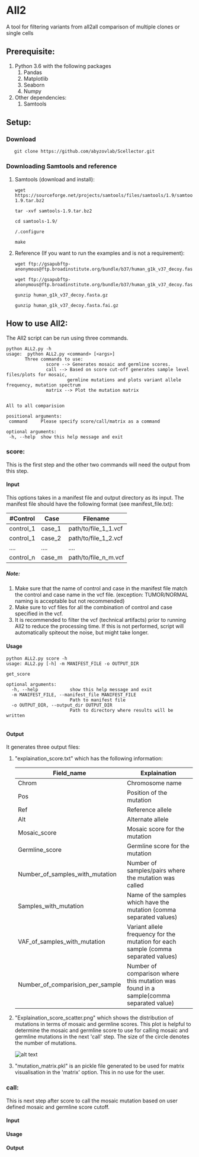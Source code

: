 # All2
A tool for filtering variants from all2all comparison of multiple clones or single cells

## **Prerequisite:**
1. Python 3.6 with the following packages
	1. Pandas
	1. Matplotlib
	1. Seaborn
	1. Numpy
1. Other dependencies:
    1. Samtools
    
## **Setup:** 
### Download
   ```
      git clone https://github.com/abyzovlab/Scellector.git    
   ```
### Downloading Samtools and reference
1. Samtools (download and install):
     ```
     wget https://sourceforge.net/projects/samtools/files/samtools/1.9/samtools-1.9.tar.bz2
    
     tar -xvf samtools-1.9.tar.bz2
    
    cd samtools-1.9/
    
    /.configure
    
    make
     ```
1. Reference (If you want to run the examples and is not a requirement):

    ```
    wget ftp://gsapubftp-anonymous@ftp.broadinstitute.org/bundle/b37/human_g1k_v37_decoy.fasta.gz
    
    wget ftp://gsapubftp-anonymous@ftp.broadinstitute.org/bundle/b37/human_g1k_v37_decoy.fasta.fai.gz
    
    gunzip human_g1k_v37_decoy.fasta.gz
    
    gunzip human_g1k_v37_decoy.fasta.fai.gz
   ```
   
 ## How to use All2:
 The All2 script can be run using three commands.
 ```
python ALL2.py -h
usage:  python ALL2.py <command> [<args>]
        Three commands to use:
                score --> Generates mosaic and germline scores.
                call --> Based on score cut-off generates sample level files/plots for mosaic,
                        germline mutations and plots variant allele frequency, mutation spectrum
                matrix --> Plot the mutation matrix
                

All to all comparision

positional arguments:
  command     Please specify score/call/matrix as a command

optional arguments:
  -h, --help  show this help message and exit
 ```
### score: 
This is the first step and the other two commands will need the output from this step.
#### Input
This options takes in a manifest file and output directory as its input. The manifest
file should have the following format (see manifest_file.txt):

#Control|Case|Filename
---|---|---
control_1|case_1|path/to/file_1_1.vcf
control_1|case_2|path/to/file_1_2.vcf
....|....|....
control_n|case_m|path/to/file_n_m.vcf
##### Note:
1. Make sure that the name of control and case in the manifest file match the 
control and case name in the vcf file. (exception: TUMOR/NORMAL naming is acceptable
but not recommended)
1. Make sure to vcf files for all the combination of control and case
specified in the vcf.
1. It is recommended to filter the vcf (technical artifacts) prior to running All2 to reduce 
the processing time. If this is not performed, script will automatically 
spiteout the noise, but might take longer.

#### Usage
```
python ALL2.py score -h
usage: ALL2.py [-h] -m MANIFEST_FILE -o OUTPUT_DIR

get_score

optional arguments:
  -h, --help            show this help message and exit
  -m MANIFEST_FILE, --manifest_file MANIFEST_FILE
                        Path to manifest file
  -o OUTPUT_DIR, --output_dir OUTPUT_DIR
                        Path to directory where results will be written


```
 #### Output
 It generates three output files:
 1. "explaination_score.txt" which has the following information:
 
    Field_name|Explaination
    ---|---
    Chrom| Chromosome name 
    Pos| Position of the mutation
    Ref| Reference allele
    Alt| Alternate allele
    Mosaic_score| Mosaic score for the mutation
    Germline_score| Germline score for the mutation
    Number_of_samples_with_mutation| Number of samples/pairs where the mutation was called
    Samples_with_mutation| Name of the samples which have the mutation (comma separated values)
    VAF_of_samples_with_mutation| Variant allele frequency for the mutation for each sample (comma separated values)
    Number_of_comparision_per_sample| Number of comparison where this mutation was found in a sample(comma separated value)
 1. "Explaination_score_scatter.png" which shows the distribution of 
 mutations in terms of mosaic and germline scores. This plot is helpful to 
 determine the mosaic and germline score to use for calling mosaic and germline 
 mutations in the next 'call' step. The size of the circle denotes the number
 of mutations.
 
    ![alt text]( output_example/Explaination_score_scatter.png)
 1. "mutation_matrix.pkl" is an pickle file generated to be used for matrix 
 visualisation in the 'matrix' option. This in no use for the user.

### call:
This is next step after score to call the mosaic mutation based on user defined
mosaic and germline score cutoff.

#### Input
#### Usage
#### Output